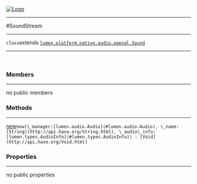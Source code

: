 
[![Logo](../../../../../images/logo.png)](../../../../../api/index.html)

---



#SoundStream



---

`class`extends <code><span>[lumen.platform.native.audio.openal.Sound]()</span></code>
<span class="meta">

</span>


---

&nbsp;
&nbsp;

<h3>Members</h3> <hr/>no public members

<h3>Methods</h3> <hr/><span class="method apipage">
            <a name="new"><a class="lift" href="#new">new</a></a><code class="signature apipage">new(\_manager:<span>[lumen.audio.Audio](#lumen.audio.Audio)</span>, \_name:<span>[String](http://api.haxe.org/String.html)</span>, \_audio\_info:<span>[lumen.types.AudioInfo](#lumen.types.AudioInfo)</span>) : [Void](http://api.haxe.org/Void.html)</code><br/><span class="small_desc_flat"></span>
        </span>
    

<h3>Properties</h3> <hr/>no public properties

&nbsp;
&nbsp;
&nbsp;